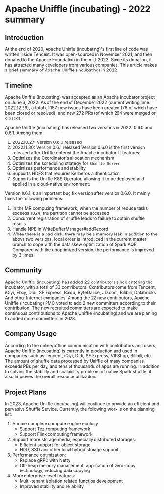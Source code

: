 <!--
  ~ Licensed to the Apache Software Foundation (ASF) under one or more
  ~ contributor license agreements.  See the NOTICE file distributed with
  ~ this work for additional information regarding copyright ownership.
  ~ The ASF licenses this file to You under the Apache License, Version 2.0
  ~ (the "License"); you may not use this file except in compliance with
  ~ the License.  You may obtain a copy of the License at
  ~
  ~    http://www.apache.org/licenses/LICENSE-2.0
  ~
  ~ Unless required by applicable law or agreed to in writing, software
  ~ distributed under the License is distributed on an "AS IS" BASIS,
  ~ WITHOUT WARRANTIES OR CONDITIONS OF ANY KIND, either express or implied.
  ~ See the License for the specific language governing permissions and
  ~ limitations under the License.
  -->
# Apache Uniffle (incubating) - 2022 summary
  
## Introduction

At the end of 2020,  Apache Uniffle (incubating)'s first line of code was written inside Tencent. It was open-sourced in November 2021, and then donated to the Apache Foundation in the mid-2022. Since its donation, it has attracted many developers from various companies. This article makes a brief summary of Apache Uniffle (incubating) in 2022.

## Timeline
Apache Uniffle (Incubating) was accepted as an Apache incubator project on June 6, 2022. As of the end of December 2022 (current writing time: 2022.12.26), a total of 157 new issues have been created (76 of which have been closed or resolved), and new 272 PRs (of which 264 were merged or closed).

Apache Uniffle (incubating) has released two versions in 2022: 0.6.0 and 0.6.1. Among them:
1. 2022.10.27: Version 0.6.0 released
2. 2022.11.30: Version 0.6.1 released
Version 0.6.0 is the first version released after Uniffle entered the Apache incubator.  It features: 
1. Optimizes the Coordinator's allocation mechanism
2. Optimizes the scheduling strategy for `Shuffle Server`
3. Optimizes performance and stability
4. Supports HDFS that requires Kerberos authentication
5. Supports the Uniffle K8S Operator, allowing it to be deployed and applied in a cloud-native environment.

Version 0.6.1 is an important bug fix version after version 0.6.0. It mainly fixes the following problems:
1. In the MR computing framework, when the number of reduce tasks exceeds 1024, the partition cannot be accessed
2. Concurrent registration of shuffle leads to failure to obtain shuffle results
3. Handle NPE in WriteBufferManager#addRecord
4. When there is a bad disk, there may be a memory leak
In addition to the above two versions, local order is introduced in the current master branch to cope with the data skew optimization of Spark AQE. Compared with the unoptimized version, the performance is improved by 3 times.

## Community
Apache Uniffle (incubating) has added 22 contributors since entering the incubator, with a total of 33 contributors. Contributors come from Tencent, iQiyi, Ebay, Didi, SF Express, Baidu, ByteDance, JD.com, Bilibili, Databricks And other Internet companies. Among the 22 new contributors, Apache Uniffle (incubating) PMC voted to add 2 new committers according to their contribution. The new recruited committers are expected to make continuous contributions to Apache Uniffle (incubating) and we are planing to added more committers in 2023.

## Company Usage
According to the online/offline communication with contributors and users, Apache Uniffle (incubating) is currently in production and used in companies such as Tencent, iQiyi, Didi, SF Express, VIPShop, Bilibili, etc. The amount of shuffle data processed by Uniffle of many companies exceeds PBs per day, and tens of thousands of apps are running. In addition to solving the stability and scalability problems of native Spark shuffle, it also improves the overall resource utilization.

## Project Plans
In 2023, Apache Uniffle (incubating) will continue to provide an efficient and pervasive Shuffle Service. Currently, the following work is on the planning list:
1. A more complete compute engine ecology
   - Support Tez computing framework
   - Support Flink computing framework
2. Support more storage media, especially distributed storages:
   - Efficient support for object storage
   - HDD, SSD and other local hybrid storage support
3. Performance optimization:
   - Replace gRPC with Netty
   - Off-heap memory management, application of zero-copy technology, reducing data copying
4. More enterprise-level features:
   - Multi-tenant isolation related function development
   - Improved stability and reliability

